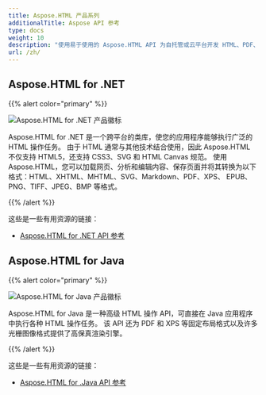 ```yaml
---
title: Aspose.HTML 产品系列
additionalTitle: Aspose API 参考
type: docs
weight: 10
description: "使用易于使用的 Aspose.HTML API 为自托管或云平台开发 HTML、PDF、Word、EPUB 或 SVG 转换器、处理和查看器应用程序。"
url: /zh/
---
```

## Aspose.HTML for .NET

{{% alert color="primary" %}} 

![Aspose.HTML for .NET 产品徽标](../home_1.png)


Aspose.HTML for .NET 是一个跨平台的类库，使您的应用程序能够执行广泛的 HTML 操作任务。 由于 HTML 通常与其他技术结合使用，因此 Aspose.HTML 不仅支持 HTML5，还支持 CSS3、SVG 和 HTML Canvas 规范。 使用 Aspose.HTML，您可以加载网页、分析和编辑内容、保存页面并将其转换为以下格式：HTML、XHTML、MHTML、SVG、Markdown、PDF、XPS、
EPUB、PNG、TIFF、JPEG、BMP 等格式。

{{% /alert %}} 

这些是一些有用资源的链接：
- [Aspose.HTML for .NET API 参考](/html/zh/net/)


## Aspose.HTML for Java

{{% alert color="primary" %}} 

![Aspose.HTML for Java 产品徽标](../home_2.png)


Aspose.HTML for Java 是一种高级 HTML 操作 API，可直接在 Java 应用程序中执行各种 HTML 操作任务。 该 API 还为 PDF 和 XPS 等固定布局格式以及许多光栅图像格式提供了高保真渲染引擎。

{{% /alert %}} 

这些是一些有用资源的链接：
- [Aspose.HTML for .Java API 参考](/html/java/)
